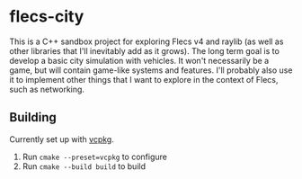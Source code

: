 # flecs-city

This is a C++ sandbox project for exploring Flecs v4 and raylib (as well as other libraries that I'll inevitably add as it grows). The long term goal is to develop a basic city simulation with vehicles. It won't necessarily be a game, but will contain game-like systems and features. I'll probably also use it to implement other things that I want to explore in the context of Flecs, such as networking.

## Building

Currently set up with [vcpkg](https://vcpkg.io/).

1. Run `cmake --preset=vcpkg` to configure
2. Run `cmake --build build` to build
